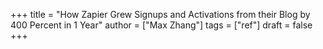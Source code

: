 +++
title = "How Zapier Grew Signups and Activations from their Blog by 400 Percent in 1 Year"
author = ["Max Zhang"]
tags = ["ref"]
draft = false
+++
